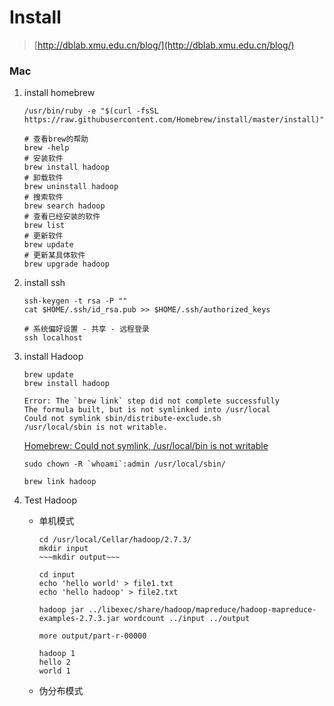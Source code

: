 # Install

> [http://dblab.xmu.edu.cn/blog/](http://dblab.xmu.edu.cn/blog/)

### Mac

1. install homebrew

	```
	/usr/bin/ruby -e "$(curl -fsSL https://raw.githubusercontent.com/Homebrew/install/master/install)"
	
	```
	
	```
	# 查看brew的帮助
	brew -help
	# 安装软件
	brew install hadoop
	# 卸载软件
	brew uninstall hadoop
	# 搜索软件
	brew search hadoop
	# 查看已经安装的软件
	brew list
	# 更新软件
	brew update
	# 更新某具体软件
	brew upgrade hadoop
	```
	
2. install ssh

	```
	ssh-keygen -t rsa -P ""
	cat $HOME/.ssh/id_rsa.pub >> $HOME/.ssh/authorized_keys
	```	
	
	```
	# 系统偏好设置 - 共享 - 远程登录
	ssh localhost
	```
	
3. install Hadoop

	```
	brew update
	brew install hadoop
	```	
	
	```
    Error: The `brew link` step did not complete successfully
    The formula built, but is not symlinked into /usr/local
    Could not symlink sbin/distribute-exclude.sh
    /usr/local/sbin is not writable.
    ```
    
    [Homebrew: Could not symlink, /usr/local/bin is not writable
](http://stackoverflow.com/questions/26647412/homebrew-could-not-symlink-usr-local-bin-is-not-writable)

	```
	sudo chown -R `whoami`:admin /usr/local/sbin/
	
	brew link hadoop
	```
4. Test Hadoop	

    - 单机模式
        
        ```
        cd /usr/local/Cellar/hadoop/2.7.3/
        mkdir input 
        ~~~mkdir output~~~
        
        cd input
        echo 'hello world' > file1.txt
        echo 'hello hadoop' > file2.txt
        
        hadoop jar ../libexec/share/hadoop/mapreduce/hadoop-mapreduce-examples-2.7.3.jar wordcount ../input ../output
        
        more output/part-r-00000
        ```
        
        ```
        hadoop 1
        hello 2
        world 1
        ```
    
    - 伪分布模式
    
        
    


	

	
